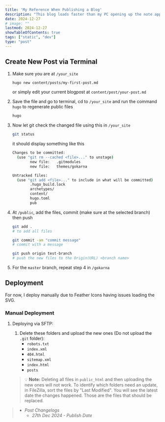 ```yaml
---
title: 'My Reference When Publishing a Blog'
description: "This blog loads faster than my PC opening up the note app."
date: 2024-12-27
# image: ""
lastmod: 2024-12-27
showTableOfContents: true
tags: ["static", "dev"]
type: "post"
---
```


## Create New Post via Terminal

1. Make sure you are at `/your_site`

    ```bash
    hugo new content/posts/my-first-post.md
    ```

    or simply edit your current blogpost at `content/post/your-post.md`

2. Save the file and go to terminal, cd to `/your_site` and run the command `hugo` to regenerate public files

    ```bash
    hugo
    ```

3. Now let git check the changed file using this in `/your_site`

    ```bash
    git status
    ```

    it should display something like this

    ```bash
    Changes to be committed:
      (use "git rm --cached <file>..." to unstage)
            new file:   .gitmodules
            new file:   themes/gokarna

    Untracked files:
      (use "git add <file>..." to include in what will be committed)
            .hugo_build.lock
            archetypes/
            content/
            hugo.toml
            pub
    ```

4. At `/public`, add the files, commit (make sure at the selected branch) then push

    ```bash
    git add .
    # to add all files

    git commit -am "commit message"
    # commit with a message

    git push origin test-branch
    # push the new files to the Origin(URL) <branch name>
    ```

5. For the `master` branch, repeat step 4 in `/gokarna`

## Deployment

For now, I deploy manually due to Feather Icons having issues loading the SVG.

### Manual Deployment

1. Deploying via SFTP:
    1. Delete these folders and upload the new ones (Do not upload the `.git` folder):
        - `robots.txt`
        - `index.xml`
        - `404.html`
        - `sitemap.xml`
        - `index.html`
        - `posts`

    > 💡 **Note:** Deleting all files in `public_html` and then uploading the new ones will not work. To identify which folders need an update, in FileZilla, sort the files by "Last Modified". You will see the latest date the changes happened. Those are the files that should be replaced.

> - *Post Changelogs*
>   - *27th Dec 2024 - Publish Date*
